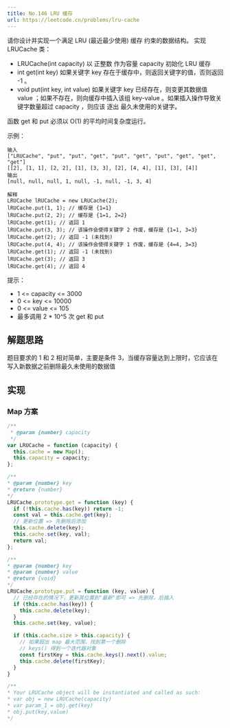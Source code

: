 ```yaml
---
title: No.146 LRU 缓存
url: https://leetcode.cn/problems/lru-cache
---
```


请你设计并实现一个满足 LRU (最近最少使用) 缓存 约束的数据结构。
实现 LRUCache 类：

- LRUCache(int capacity) 以 正整数 作为容量 capacity 初始化 LRU 缓存
- int get(int key) 如果关键字 key 存在于缓存中，则返回关键字的值，否则返回 -1 。
- void put(int key, int value) 如果关键字 key 已经存在，则变更其数据值 value ；如果不存在，则向缓存中插入该组 key-value 。如果插入操作导致关键字数量超过 capacity ，则应该 逐出 最久未使用的关键字。

函数 get 和 put 必须以 O(1) 的平均时间复杂度运行。

示例：

```text
输入
["LRUCache", "put", "put", "get", "put", "get", "put", "get", "get", "get"]
[[2], [1, 1], [2, 2], [1], [3, 3], [2], [4, 4], [1], [3], [4]]
输出
[null, null, null, 1, null, -1, null, -1, 3, 4]

解释
LRUCache lRUCache = new LRUCache(2);
lRUCache.put(1, 1); // 缓存是 {1=1}
lRUCache.put(2, 2); // 缓存是 {1=1, 2=2}
lRUCache.get(1); // 返回 1
lRUCache.put(3, 3); // 该操作会使得关键字 2 作废，缓存是 {1=1, 3=3}
lRUCache.get(2); // 返回 -1 (未找到)
lRUCache.put(4, 4); // 该操作会使得关键字 1 作废，缓存是 {4=4, 3=3}
lRUCache.get(1); // 返回 -1 (未找到)
lRUCache.get(3); // 返回 3
lRUCache.get(4); // 返回 4
```

提示：

- 1 <= capacity <= 3000
- 0 <= key <= 10000
- 0 <= value <= 105
- 最多调用 2 \* 10^5 次 get 和 put

## 解题思路

题目要求的 1 和 2 相对简单，主要是条件 3，当缓存容量达到上限时，它应该在写入新数据之前删除最久未使用的数据值

## 实现

### Map 方案

```js
/**
 * @param {number} capacity
 */
var LRUCache = function (capacity) {
  this.cache = new Map();
  this.capacity = capacity;
};

/**
* @param {number} key
* @return {number}
*/
LRUCache.prototype.get = function (key) {
  if (!this.cache.has(key)) return -1;
  const val = this.cache.get(key);
  // 更新位置 => 先删除后添加
  this.cache.delete(key);
  this.cache.set(key, val);
  return val;
};

/**
* @param {number} key
* @param {number} value
* @return {void}
*/
LRUCache.prototype.put = function (key, value) {
  // 已经存在的情况下，更新其位置到"最新"即可 => 先删除，后插入
  if (this.cache.has(key)) {
    this.cache.delete(key);
  }
  this.cache.set(key, value);

  if (this.cache.size > this.capacity) {
    // 如果超出 map 最大范围，找到第一个删除
    // keys() 得到一个迭代器对象
    const firstKey = this.cache.keys().next().value;
    this.cache.delete(firstKey);
  }
}

/**
* Your LRUCache object will be instantiated and called as such:
* var obj = new LRUCache(capacity)
* var param_1 = obj.get(key)
* obj.put(key,value)
*/
```
